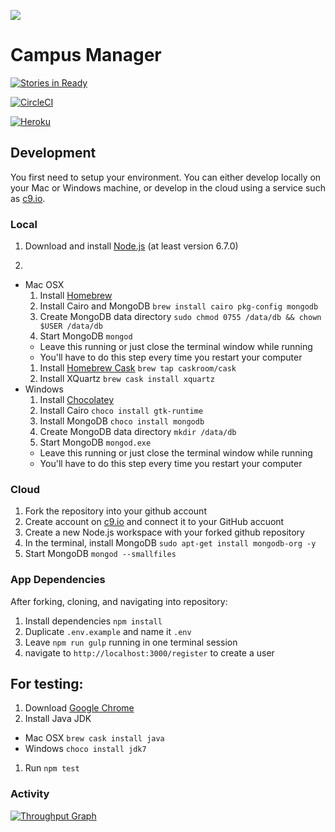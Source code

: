 ![](http://static1.squarespace.com/static/538f3fcde4b05c5fecc7a40e/t/538f48a4e4b00d94e8c253b3/1453396632576/?format=400w)

# Campus Manager
[![Stories in Ready](https://badge.waffle.io/AustinCodingAcademy/aca-campus.png?label=ready&title=Ready)](http://waffle.io/AustinCodingAcademy/aca-campus)

[![CircleCI](https://circleci.com/gh/AustinCodingAcademy/aca-campus/tree/master.svg?style=svg)](https://circleci.com/gh/AustinCodingAcademy/aca-campus/tree/master)

[![Heroku](https://heroku-badge.herokuapp.com/?app=aca-campus)](http://aca-campus.herokuapp.com)

## Development
You first need to setup your environment. You can either develop locally on your Mac or Windows machine, or develop in the cloud using a service such as [c9.io](https://c9.io/).

### Local
1. Download and install [Node.js](https://nodejs.org/en/) (at least version 6.7.0)

2.
  * Mac OSX
    1. Install [Homebrew](http://brew.sh/)
    1. Install Cairo and MongoDB `brew install cairo pkg-config mongodb`
    1. Create MongoDB data directory `sudo chmod 0755 /data/db && chown $USER /data/db`
    1. Start MongoDB `mongod`
      * Leave this running or just close the terminal window while running
      * You'll have to do this step every time you restart your computer
    1. Install [Homebrew Cask](https://caskroom.github.io/) `brew tap caskroom/cask`
    1. Install XQuartz `brew cask install xquartz`
  * Windows
    1. Install [Chocolatey](https://chocolatey.org/install)
    1. Install Cairo `choco install gtk-runtime`
    1. Install MongoDB `choco install mongodb`
    1. Create MongoDB data directory `mkdir /data/db`
    1. Start MongoDB `mongod.exe`
      * Leave this running or just close the terminal window while running
      * You'll have to do this step every time you restart your computer

### Cloud
1. Fork the repository into your github account
1. Create account on [c9.io](https://c9.io/) and connect it to your GitHub accuont
1. Create a new Node.js workspace with your forked github repository
1. In the terminal, install MongoDB `sudo apt-get install mongodb-org -y`
1. Start MongoDB `mongod --smallfiles`


### App Dependencies
After forking, cloning, and navigating into repository:

1. Install dependencies `npm install`
1. Duplicate `.env.example` and name it `.env`
1. Leave `npm run gulp` running in one terminal session
1. navigate to `http://localhost:3000/register` to create a user

## For testing:

1. Download [Google Chrome](https://www.google.com/chrome/browser/desktop/index.html)
1. Install Java JDK
  * Mac OSX `brew cask install java`
  * Windows `choco install jdk7`
1. Run `npm test`

### Activity
[![Throughput Graph](https://graphs.waffle.io/AustinCodingAcademy/aca-campus/throughput.svg)](https://waffle.io/AustinCodingAcademy/aca-campus/metrics/throughput)
